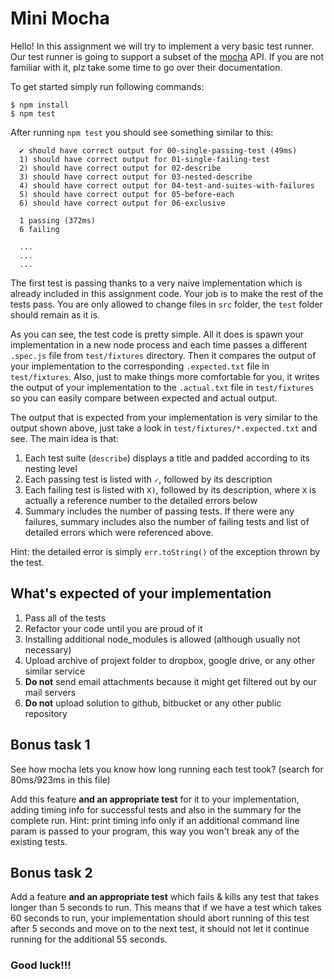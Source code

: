 # Mini Mocha

Hello! In this assignment we will try to implement a very basic test runner. Our test runner is going to support a subset of the [mocha](https://mochajs.org/) API. If you are not familiar with it, plz take some time to go over their documentation.

To get started simply run following commands:

```
$ npm install
$ npm test
```

After running `npm test` you should see something similar to this:

```
  ✔ should have correct output for 00-single-passing-test (49ms)
  1) should have correct output for 01-single-failing-test
  2) should have correct output for 02-describe
  3) should have correct output for 03-nested-describe
  4) should have correct output for 04-test-and-suites-with-failures
  5) should have correct output for 05-before-each
  6) should have correct output for 06-exclusive

  1 passing (372ms)
  6 failing
      
  ...
  ...
  ...
```

The first test is passing thanks to a very naive implementation which is already included in this assignment code. Your job is to make the rest of the tests pass. You are only allowed to change files in `src` folder, the `test` folder should remain as it is.

As you can see, the test code is pretty simple. All it does is spawn your implementation in a new node process and each time passes a different `.spec.js` file from `test/fixtures` directory. Then it compares the output of your implementation to the corresponding `.expected.txt` file in `test/fixtures`. Also, just to make things more comfortable for you, it writes the output of your implementation to the `.actual.txt` file in `test/fixtures` so you can easily compare between expected and actual output.

The output that is expected from your implementation is very similar to the output shown above, just take a look in `test/fixtures/*.expected.txt` and see. The main idea is that:

1. Each test suite (`describe`) displays a title and padded according to its nesting level
2. Each passing test is listed with `✓`, followed by its description
3. Each failing test is listed with `X)`, followed by its description, where `X` is actually a reference number to the detailed errors below
4. Summary includes the number of passing tests. If there were any failures, summary includes also the number of failing tests and list of detailed errors which were referenced above.

Hint: the detailed error is simply `err.toString()` of the exception thrown by the test.

## What's expected of your implementation

1. Pass all of the tests
2. Refactor your code until you are proud of it
3. Installing additional node_modules is allowed (although usually not necessary)
4. Upload archive of projext folder to dropbox, google drive, or any other similar service
5. **Do not** send email attachments because it might get filtered out by our mail servers
6. **Do not** upload solution to github, bitbucket or any other public repository

## Bonus task 1

See how mocha lets you know how long running each test took? (search for 80ms/923ms in this file)

Add this feature **and an appropriate test** for it to your implementation, adding timing info for successful tests and also in the summary for the complete run. Hint: print timing info only if an additional command line param is passed to your program, this way you won't break any of the existing tests.

## Bonus task 2

Add a feature **and an appropriate test** which fails & kills any test that takes longer than 5 seconds to run. This means that if we have a test which takes 60 seconds to run, your implementation should abort running of this test after 5 seconds and move on to the next test, it should not let it continue running for the additional 55 seconds.

### Good luck!!!
